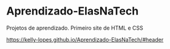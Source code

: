 # Aprendizado-ElasNaTech
Projetos de aprendizado.
Primeiro site de HTML e CSS


https://kelly-lopes.github.io/Aprendizado-ElasNaTech/#header
